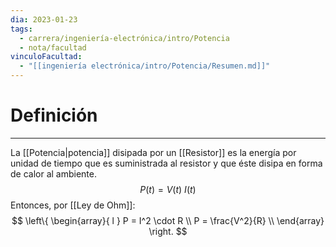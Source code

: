 ```yaml
---
dia: 2023-01-23
tags:
  - carrera/ingeniería-electrónica/intro/Potencia
  - nota/facultad
vinculoFacultad:
  - "[[ingeniería electrónica/intro/Potencia/Resumen.md]]"
---
```

# Definición
---
La [[Potencia|potencia]] disipada por un [[Resistor]] es la energía por unidad de tiempo que es suministrada al resistor y que éste disipa en forma de calor al ambiente.
$$ P(t) = V(t) ~ I(t) $$
Entonces, por [[Ley de Ohm]]:
$$ 
\left\{ 
\begin{array}{ l } 
P = I^2 \cdot R \\
P = \frac{V^2}{R} \\
\end{array} \right.
$$
